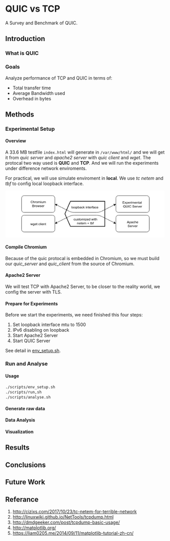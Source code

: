 # QUIC vs TCP

A Survey and Benchmark of QUIC. 

## Introduction

### What is QUIC

### Goals

Analyze performance of TCP and QUIC in terms of:

* Total transfer time
* Average Bandwidth used
* Overhead in bytes

## Methods

### Experimental Setup

#### Overview

A 33.6 MB testfile `index.html` will generate in `/var/www/html/` and we will get it from *quic server* and *apache2 server* with *quic client* and *wget*. The protocal two way used is **QUIC** and **TCP**. And we will run the experiments under difference network enviroments.

For practical, we will use simulate enviroment in **local**. We use *tc netem* and *tbf* to config local loopback interface.

![](./res/struct.png)

#### Compile Chromium

Because of the quic protocal is embedded in Chromium, so we must build our *quic_server* and *quic_client* from the source of Chromium.

#### Apache2 Server

We will test TCP with Apache2 Server, to be closer to the reality world, we config the server with TLS. 

#### Prepare for Experiments

Before we start the experiments, we need finished this four steps:

1. Set loopback interface mtu to 1500
1. IPv6 disabling on loopback
1. Start Apache2 Server
1. Start QUIC Server

See detail in [env_setup.sh](./scripts/env_setup.sh).

### Run and Analyse

#### Usage

```shell
./scripts/env_setup.sh
./scripts/run,sh
./scripts/analyse.sh
```

#### Generate raw data

#### Data Analysis

#### Visualization

## Results

## Conclusions

## Future Work

## Referance

1. http://cizixs.com/2017/10/23/tc-netem-for-terrible-network
1. http://linuxwiki.github.io/NetTools/tcpdump.html
1. http://dmdgeeker.com/post/tcpdump-basic-usage/
1. http://matplotlib.org/
1. https://liam0205.me/2014/09/11/matplotlib-tutorial-zh-cn/
